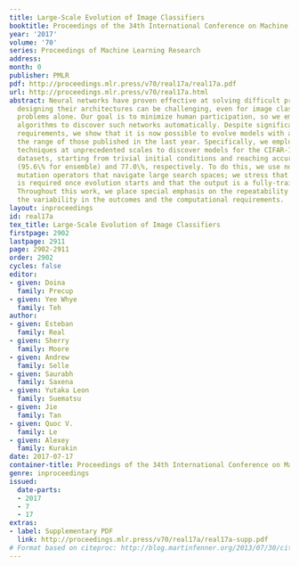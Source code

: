 ```yaml
---
title: Large-Scale Evolution of Image Classifiers
booktitle: Proceedings of the 34th International Conference on Machine Learning
year: '2017'
volume: '70'
series: Proceedings of Machine Learning Research
address: 
month: 0
publisher: PMLR
pdf: http://proceedings.mlr.press/v70/real17a/real17a.pdf
url: http://proceedings.mlr.press/v70/real17a.html
abstract: Neural networks have proven effective at solving difficult problems but
  designing their architectures can be challenging, even for image classification
  problems alone. Our goal is to minimize human participation, so we employ evolutionary
  algorithms to discover such networks automatically. Despite significant computational
  requirements, we show that it is now possible to evolve models with accuracies within
  the range of those published in the last year. Specifically, we employ simple evolutionary
  techniques at unprecedented scales to discover models for the CIFAR-10 and CIFAR-100
  datasets, starting from trivial initial conditions and reaching accuracies of 94.6\%
  (95.6\% for ensemble) and 77.0\%, respectively. To do this, we use novel and intuitive
  mutation operators that navigate large search spaces; we stress that no human participation
  is required once evolution starts and that the output is a fully-trained model.
  Throughout this work, we place special emphasis on the repeatability of results,
  the variability in the outcomes and the computational requirements.
layout: inproceedings
id: real17a
tex_title: Large-Scale Evolution of Image Classifiers
firstpage: 2902
lastpage: 2911
page: 2902-2911
order: 2902
cycles: false
editor:
- given: Doina
  family: Precup
- given: Yee Whye
  family: Teh
author:
- given: Esteban
  family: Real
- given: Sherry
  family: Moore
- given: Andrew
  family: Selle
- given: Saurabh
  family: Saxena
- given: Yutaka Leon
  family: Suematsu
- given: Jie
  family: Tan
- given: Quoc V.
  family: Le
- given: Alexey
  family: Kurakin
date: 2017-07-17
container-title: Proceedings of the 34th International Conference on Machine Learning
genre: inproceedings
issued:
  date-parts:
  - 2017
  - 7
  - 17
extras:
- label: Supplementary PDF
  link: http://proceedings.mlr.press/v70/real17a/real17a-supp.pdf
# Format based on citeproc: http://blog.martinfenner.org/2013/07/30/citeproc-yaml-for-bibliographies/
---
```

